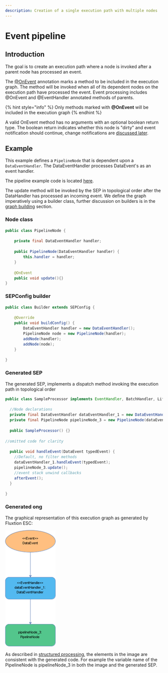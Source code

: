 ```yaml
---
description: Creation of a single execution path with multiple nodes
---
```


# Event pipeline

## Introduction

The goal is to create an execution path where a node is invoked after a parent node has processed an event.

The [@OnEvent](https://github.com/v12technology/fluxtion/blob/master/builder/src/main/java/com/fluxtion/api/annotations/OnEvent.java)  annotation marks a method to be included in the execution graph. The method will be invoked when all of its dependent nodes on the execution path have processed the event. Event processing includes @OnEvent and @EventHandler annotated methods of parents.

{% hint style="info" %}
Only methods marked with **@OnEvent** will be included in the execution graph
{% endhint %}

A valid OnEvent method has no arguments with an optional boolean return type. The boolean return indicates whether this node is "dirty" and event notification should continue, change notifications are [discussed later](dirty-node-monitoring.md).

## Example

This example defines a `PipelineNode` that is  dependent upon a `DataEventHandler`. The DataEventHandler processes DataEvent's as an event handler.

The pipeline example code is located [here](https://github.com/v12technology/fluxtion/tree/master/examples/documentation-examples/src/main/java/com/fluxtion/example/core/events/pipeline).

The update method will be invoked by the SEP in topological order after the DataHandler has processed an incoming event. We define the graph imperatively using a builder class, further discussion on builders is in the [graph building](../graph-building-primitives/) section.

### Node class

```java
public class PipelineNode {

    private final DataEventHandler handler;

    public PipelineNode(DataEventHandler handler) {
        this.handler = handler;
    }
    
    @OnEvent
    public void update(){}
}
```

### SEPConfig builder

```java
public class Builder extends SEPConfig {

    @Override
    public void buildConfig() {
        DataEventHandler handler = new DataEventHandler();
        PipelineNode node = new PipelineNode(handler);
        addNode(handler);
        addNode(node);
    }

}
```

### Generated SEP

The generated SEP, implements a dispatch method invoking the execution path in topological order

```java
public class SampleProcessor implements EventHandler, BatchHandler, Lifecycle {

  //Node declarations
  private final DataEventHandler dataEventHandler_1 = new DataEventHandler();
  private final PipelineNode pipelineNode_3 = new PipelineNode(dataEventHandler_1);
  
  public SampleProcessor() {}

//omitted code for clarity

  public void handleEvent(DataEvent typedEvent) {
    //Default, no filter methods
    dataEventHandler_1.handleEvent(typedEvent);
    pipelineNode_3.update();
    //event stack unwind callbacks
    afterEvent();
  }

}

```

### Generated ong

The graphical representation of this execution graph as generated by Fluxtion ESC:

![execution graph for a simple pipeline system](../../.gitbook/assets/sampleprocessor%20%285%29.png)

As described in [structured processing](../developer/auditing.md), the elements in the image are consistent with the generated code. For example the variable name of the PipelineNode is pipelineNode\_3 in both the image and the generated SEP.

